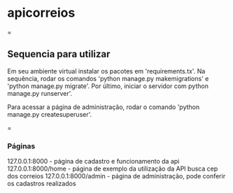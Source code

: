 # apicorreios
=
## Sequencia para utilizar

Em seu ambiente virtual instalar os pacotes em 'requirements.tx'.
Na sequência, rodar os comandos 'python manage.py makemigrations' e 'python manage.py migrate'.
Por último, iniciar o servidor com python manage.py runserver'.

Para acessar a página de administração, rodar o comando 'python manage.py createsuperuser'.

=
### Páginas

127.0.0.1:8000 - página de cadastro e funcionamento da api
127.0.0.1:8000/home - página de exemplo da utilização da API busca cep dos correios
127.0.0.1:8000/admin - página de administração, pode conferir os cadastros realizados

